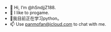 - 👋 Hi, I’m @hSndjjZ188.
- 👀 I like to progame.
- 🌱我目前正在学习python。
- 📫 Use panmofan@icloud.com to chat with me.

<!---
hSndjjZ188/hSndjjZ188 is a ✨ special ✨ repository because its `README.md` (this file) appears on your GitHub profile.
You can click the Preview link to take a look at your changes.
--->

